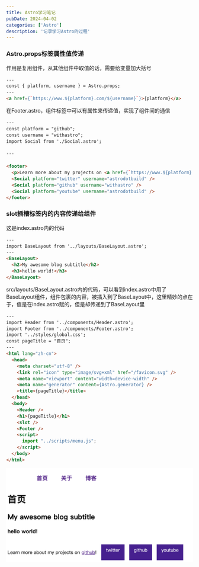 ```yaml
---
title: Astro学习笔记
pubDate: 2024-04-02
categories: ['Astro']
description: '记录学习Astro的过程'
---
```


### Astro.props标签属性值传递

作用是复用组件，从其他组件中取值的话，需要给变量加大括号

```html
---
const { platform, username } = Astro.props;
---
<a href={`https://www.${platform}.com/${username}`}>{platform}</a>
```



在Footer.astro，组件标签中可以有属性来传递值，实现了组件间的通信

```html
---
const platform = "github";
const username = "withastro";
import Social from './Social.astro';

---

<footer>
  <p>Learn more about my projects on <a href={`https://www.${platform}.com/${username}`}>{platform}</a>!</p>
  <Social platform="twitter" username="astrodotbuild" />
  <Social platform="github" username="withastro" />
  <Social platform="youtube" username="astrodotbuild" />
</footer>
```



### slot插槽标签内的内容传递给组件

这是index.astro内的代码

```html
---
import BaseLayout from '../layouts/BaseLayout.astro';
---
<BaseLayout>
  <h2>My awesome blog subtitle</h2>
  <h3>hello world!</h3>
</BaseLayout>
```

src/layouts/BaseLayout.astro内的代码，可以看到index.astro中用了BaseLayout组件，组件包裹的内容，被插入到了BaseLayout中，这里精妙的点在于，值是在index.astro赋的，但是却传递到了BaseLayout里

```html
---
import Header from '../components/Header.astro';
import Footer from '../components/Footer.astro';
import '../styles/global.css';
const pageTitle = "首页";
---
<html lang="zh-cn">
  <head>
    <meta charset="utf-8" />
    <link rel="icon" type="image/svg+xml" href="/favicon.svg" />
    <meta name="viewport" content="width=device-width" />
    <meta name="generator" content={Astro.generator} />
    <title>{pageTitle}</title>
  </head>
  <body>
    <Header />
    <h1>{pageTitle}</h1>
    <slot />
    <Footer />
    <script>
      import "../scripts/menu.js";
    </script>
  </body>
</html>
```

![image-20240402092136848](https://raw.githubusercontent.com/suzulang/typro-picgo/main/EveryDay/202404020921433.png)